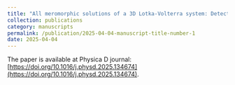 ```yaml
---
title: "All meromorphic solutions of a 3D Lotka-Volterra system: Detecting partial integrability"
collection: publications
category: manuscripts
permalink: /publication/2025-04-04-manuscript-title-number-1
date: 2025-04-04
---
```

The paper is available at Physica D journal: [https://doi.org/10.1016/j.physd.2025.134674](https://doi.org/10.1016/j.physd.2025.134674).
